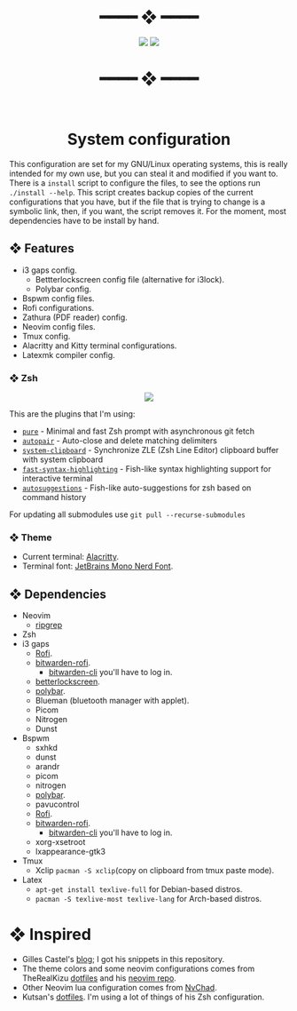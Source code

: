 <div align="center">
  <h1>━━━━  ❖  ━━━━</h1>
  <img src="https://raw.githubusercontent.com/fredo0522/dotfiles/media/bspwm-rice.png" />
  <img src="https://raw.githubusercontent.com/fredo0522/dotfiles/media/nvim-screenshot.png" />
  <h1>━━━━  ❖  ━━━━</h1>
  <br />
  <h1>System configuration</h1>
</div>

This configuration are set for my GNU/Linux operating systems, this is really intended for my own use,
but you can steal it and modified if you want to. There is a `install` script to configure
the files, to see the options run `./install --help`. This script creates backup copies of the current
configurations that you have, but if the file that is trying to change is a symbolic link, then, if
you want, the script removes it. For the moment, most dependencies have to be install by hand.

## ❖ Features
* i3 gaps config.
  * Bettterlockscreen config file (alternative for i3lock).
  * Polybar config.
* Bspwm config files.
* Rofi configurations.
* Zathura (PDF reader) config.
* Neovim config files.
* Tmux config.
* Alacritty and Kitty terminal configurations.
* Latexmk compiler config.

### ❖ Zsh
<div align="center">
  <img src="https://github.com/fredo0522/dotfiles/blob/media/zsh-prompt.png"/>
</div>

This are the plugins that I'm using:
- [`pure`](https://github.com/sindresorhus/pure) - Minimal and fast Zsh prompt with asynchronous git fetch
- [`autopair`](https://github.com/hlissner/zsh-autopair) - Auto-close and delete matching delimiters
- [`system-clipboard`](https://github.com/kutsan/zsh-system-clipboard) - Synchronize ZLE (Zsh Line Editor) clipboard buffer with system clipboard
- [`fast-syntax-highlighting`](https://github.com/kutsan/fast-syntax-highlighting) - Fish-like syntax highlighting support for interactive terminal
- [`autosuggestions`](https://github.com/zsh-users/zsh-autosuggestions) - Fish-like auto-suggestions for zsh based on command history

For updating all submodules use `git pull --recurse-submodules`

### ❖ Theme
* Current terminal: [Alacritty](https://github.com/alacritty/alacritty).
* Terminal font: [JetBrains Mono Nerd Font](https://github.com/ryanoasis/nerd-fonts).

## ❖ Dependencies
* Neovim
  * [ripgrep](https://github.com/BurntSushi/ripgrep)
* Zsh
* i3 gaps
  * [Rofi](https://github.com/davatorium/rofi).
  * [bitwarden-rofi](https://github.com/mattydebie/bitwarden-rofi).
    * [bitwarden-cli](https://github.com/bitwarden/cli) you'll have to log in.
  * [betterlockscreen](https://github.com/pavanjadhaw/betterlockscreen).
  * [polybar](https://github.com/polybar/polybar).
  * Blueman (bluetooth manager with applet).
  * Picom
  * Nitrogen
  * Dunst
* Bspwm
  * sxhkd
  * dunst
  * arandr
  * picom
  * nitrogen
  * [polybar](https://github.com/polybar/polybar).
  * pavucontrol
  * [Rofi](https://github.com/davatorium/rofi).
  * [bitwarden-rofi](https://github.com/mattydebie/bitwarden-rofi).
    * [bitwarden-cli](https://github.com/bitwarden/cli) you'll have to log in.
  * xorg-xsetroot
  * lxappearance-gtk3
* Tmux
  * Xclip `pacman -S xclip`(copy on clipboard from tmux paste mode).
* Latex
  * `apt-get install texlive-full` for Debian-based distros.
  * `pacman -S texlive-most texlive-lang` for Arch-based distros.

# ❖ Inspired
* Gilles Castel's [blog](https://castel.dev/); I got his snippets in this repository.
* The theme colors and some neovim configurations comes from TheRealKizu [dotfiles](https://github.com/TheRealKizu/dotfiles) and his [neovim repo](https://github.com/TheRealKizu/neodots).
* Other Neovim lua configuration comes from [NvChad](https://github.com/NvChad/NvChad).
* Kutsan's [dotfiles](https://github.com/kutsan/dotfiles). I'm using a lot of things of his Zsh configuration.
